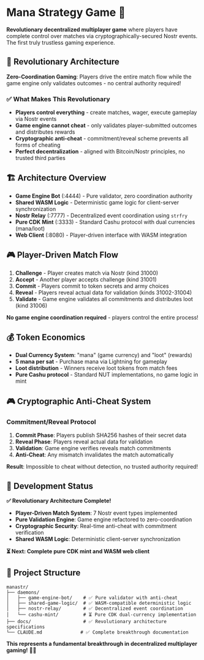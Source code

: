 # Mana Strategy Game 🚀

**Revolutionary decentralized multiplayer game** where players have complete control over matches via cryptographically-secured Nostr events. The first truly trustless gaming experience.

## 🎯 Revolutionary Architecture

**Zero-Coordination Gaming**: Players drive the entire match flow while the game engine only validates outcomes - no central authority required!

### ✅ What Makes This Revolutionary
- **Players control everything** - create matches, wager, execute gameplay via Nostr events
- **Game engine cannot cheat** - only validates player-submitted outcomes and distributes rewards
- **Cryptographic anti-cheat** - commitment/reveal scheme prevents all forms of cheating
- **Perfect decentralization** - aligned with Bitcoin/Nostr principles, no trusted third parties

## 🏗️ Architecture Overview

- **Game Engine Bot** (:4444) - Pure validator, zero coordination authority
- **Shared WASM Logic** - Deterministic game logic for client-server synchronization  
- **Nostr Relay** (:7777) - Decentralized event coordination using `strfry`
- **Pure CDK Mint** (:3333) - Standard Cashu protocol with dual currencies (mana/loot)
- **Web Client** (:8080) - Player-driven interface with WASM integration

## 🎮 Player-Driven Match Flow

1. **Challenge** - Player creates match via Nostr (kind 31000)
2. **Accept** - Another player accepts challenge (kind 31001)  
3. **Commit** - Players commit to token secrets and army choices
4. **Reveal** - Players reveal actual data for validation (kinds 31002-31004)
5. **Validate** - Game engine validates all commitments and distributes loot (kind 31006)

**No game engine coordination required** - players control the entire process!

## 💰 Token Economics

- **Dual Currency System**: "mana" (game currency) and "loot" (rewards)
- **5 mana per sat** - Purchase mana via Lightning for gameplay
- **Loot distribution** - Winners receive loot tokens from match fees
- **Pure Cashu protocol** - Standard NUT implementations, no game logic in mint

## 🎮 Cryptographic Anti-Cheat System

### Commitment/Reveal Protocol
1. **Commit Phase**: Players publish SHA256 hashes of their secret data
2. **Reveal Phase**: Players reveal actual data for validation
3. **Validation**: Game engine verifies reveals match commitments
4. **Anti-Cheat**: Any mismatch invalidates the match automatically

**Result**: Impossible to cheat without detection, no trusted authority required!

## 🚀 Development Status

**✅ Revolutionary Architecture Complete!**
- **Player-Driven Match System**: 7 Nostr event types implemented
- **Pure Validation Engine**: Game engine refactored to zero-coordination
- **Cryptographic Security**: Real-time anti-cheat with commitment verification
- **Shared WASM Logic**: Deterministic client-server synchronization

**⏳ Next: Complete pure CDK mint and WASM web client**

## 📁 Project Structure

```
manastr/
├── daemons/
│   ├── game-engine-bot/    # ✅ Pure validator with anti-cheat
│   ├── shared-game-logic/  # ✅ WASM-compatible deterministic logic  
│   ├── nostr-relay/        # ✅ Decentralized event coordination
│   └── cashu-mint/         # ⏳ Pure CDK dual-currency implementation
├── docs/                   # ✅ Revolutionary architecture specifications
└── CLAUDE.md              # ✅ Complete breakthrough documentation
```

**This represents a fundamental breakthrough in decentralized multiplayer gaming!** 🎯✨